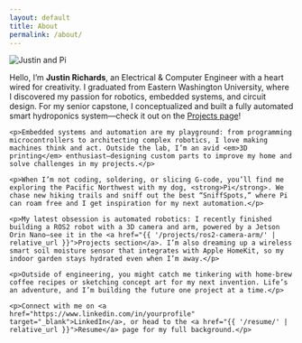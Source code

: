 ```yaml
---
layout: default
title: About
permalink: /about/
---
```


<section class="about-me">
  <img 
    src="{{ '/assets/img/pi-and-me.jpg' | relative_url }}" 
    alt="Justin and Pi" 
    class="profile-img" 
  />
  <div class="about-text">
    <p>Hello, I’m <strong>Justin Richards</strong>, an Electrical &amp; Computer Engineer with a heart wired for creativity. I graduated from Eastern Washington University, where I discovered my passion for robotics, embedded systems, and circuit design. For my senior capstone, I conceptualized and built a fully automated smart hydroponics system—check it out on the <a href="{{ '/projects/smart-hydro/' | relative_url }}">Projects page</a>!</p>

    <p>Embedded systems and automation are my playground: from programming microcontrollers to architecting complex robotics, I love making machines think and act. Outside the lab, I’m an avid <em>3D printing</em> enthusiast—designing custom parts to improve my home and solve challenges in my projects.</p>

    <p>When I’m not coding, soldering, or slicing G‑code, you’ll find me exploring the Pacific Northwest with my dog, <strong>Pi</strong>. We chase new hiking trails and sniff out the best “SniffSpots,” where Pi can roam free and I get inspiration for my next automation.</p>

    <p>My latest obsession is automated robotics: I recently finished building a ROS2 robot with a 3D camera and arm, powered by a Jetson Orin Nano—see it in the <a href="{{ '/projects/ros2-camera-arm/' | relative_url }}">Projects section</a>. I’m also dreaming up a wireless smart soil moisture sensor that integrates with Apple HomeKit, so my indoor garden stays hydrated even when I’m away.</p>

    <p>Outside of engineering, you might catch me tinkering with home‑brew coffee recipes or sketching concept art for my next invention. Life’s an adventure, and I’m building the future one project at a time.</p>

    <p>Connect with me on <a href="https://www.linkedin.com/in/yourprofile" target="_blank">LinkedIn</a>, or head to the <a href="{{ '/resume/' | relative_url }}">Resume</a> page for my full background.</p>
  </div>
</section>
